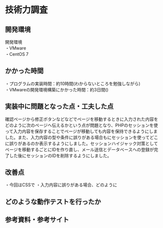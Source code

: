 # 技術力調査

## 開発環境
開発環境  
・VMware  
・CentOS 7  

## かかった時間
・プログラムの実装時間：約10時間(わからないところを勉強しながら)  
・VMwareの開発環境構築にかかった時間：約3日間()

## 実装中に問題となった点・工夫した点
確認ページから修正ボタンなどなどでページを移動するときに入力された内容をどのように次のページへ伝えるかという点が問題となり、PHPのセッションを使って入力内容を保存することでページが移動しても内容を保持できるようにしました。また、入力内容の型や条件に誤りがある場合もにセッションを使ってどこに誤りがあるのか表示するようにしました。セッションハイジャック対策としてページを移動するごとにIDを作り直し、メール送信とデータベースへの登録が完了した後にセッションのIDを削除するようにしました。

## 改善点
・今回はCSSで
・入力内容に誤りがある場合、どのように

## どのような動作テストを行ったか

## 参考資料・参考サイト
